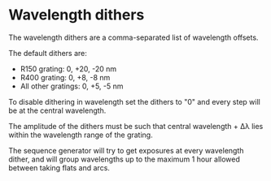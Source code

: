 # Wavelength dithers

The wavelength dithers are a comma-separated list of wavelength offsets.

The default dithers are:
- R150 grating: 0, +20, -20 nm
- R400 grating: 0, +8, -8 nm
- All other gratings: 0, +5, -5 nm

To disable dithering in wavelength set the dithers to "0" and every step will be at the central wavelength.

The amplitude of the dithers must be such that central wavelength + Δλ lies within the wavelength range of the grating.

The sequence generator will try to get exposures at every wavelength dither, and will group wavelengths up to the maximum 1 hour allowed  between taking flats and arcs.
